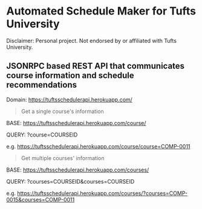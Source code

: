 # Automated Schedule Maker for Tufts University
Disclaimer: Personal project. Not endorsed by or affiliated with Tufts University. 

## JSONRPC based REST API that communicates course information and schedule recommendations

Domain: https://tuftsschedulerapi.herokuapp.com/

> Get a single course's information

BASE: https://tuftsschedulerapi.herokuapp.com/course/

QUERY: ?course=COURSEID

e.g. https://tuftsschedulerapi.herokuapp.com/course/course=COMP-0011

> Get multiple courses' information

BASE: https://tuftsschedulerapi.herokuapp.com/courses/

QUERY: ?courses=COURSEID&courses=COURSEID

e.g. https://tuftsschedulerapi.herokuapp.com/courses/?courses=COMP-0015&courses=COMP-0011
